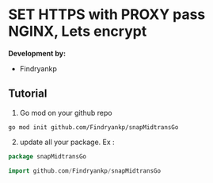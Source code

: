 # SET HTTPS with PROXY pass NGINX, Lets encrypt
**Development by:** 
- Findryankp

## Tutorial
1. Go mod on your github repo
```shell
go mod init github.com/Findryankp/snapMidtransGo
```

2. update all your package. Ex :
```go
package snapMidtransGo

import github.com/Findryankp/snapMidtransGo
```